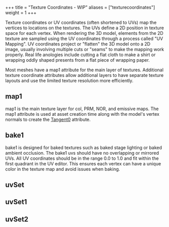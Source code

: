 +++
title = "Texture Coordinates - WIP"
aliases = ["texturecoordinates"]
weight = 1
+++

Texture coordinates or UV coordinates (often shortened to UVs) map the vertices to locations on the textures. The UVs define a 2D position in texture space for each vertex. When rendering the 3D model, elements from the 2D texture are sampled using the UV coordinates through a process called "UV Mapping". UV coordinates project or "flatten" the 3D model onto a 2D image, usually involving multiple cuts or "seams" to make the mapping work properly. Real life anologies include cutting a flat cloth to make a shirt or wrapping oddly shaped presents from a flat piece of wrapping paper.

Most meshes have a map1 attribute for the main layer of textures. Additional texture coordinate attributes allow additional layers to have separate texture layouts and use the limited texture resolution more efficiently.

## map1
map1 is the main texture layer for col, PRM, NOR, and emissive maps. The map1 attribute is used at asset creation time along with the model's vertex normals to create the [Tangent0](../vertex_attributes) attribute.

## bake1
bake1 is designed for baked textures such as baked stage lighting or baked ambient occlusion. The bake1 uvs should have no overlapping or mirrored UVs. All UV coordinates should be in the range 0.0 to 1.0 and fit within the first quadrant in the UV editor. This ensures each vertex can have a unique color in the texture map and avoid issues when baking.

## uvSet

## uvSet1 

## uvSet2